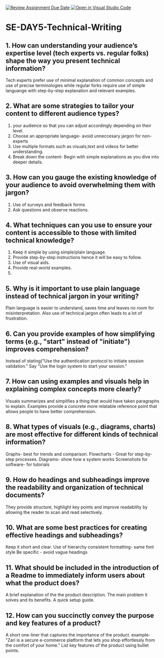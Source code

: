 [![Review Assignment Due Date](https://classroom.github.com/assets/deadline-readme-button-22041afd0340ce965d47ae6ef1cefeee28c7c493a6346c4f15d667ab976d596c.svg)](https://classroom.github.com/a/zsAR-pyY)
[![Open in Visual Studio Code](https://classroom.github.com/assets/open-in-vscode-2e0aaae1b6195c2367325f4f02e2d04e9abb55f0b24a779b69b11b9e10269abc.svg)](https://classroom.github.com/online_ide?assignment_repo_id=18528642&assignment_repo_type=AssignmentRepo)
# SE-DAY5-Technical-Writing
## 1. How can understanding your audience’s expertise level (tech experts vs. regular folks) shape the way you present technical information?
Tech experts prefer use of minimal explanation of common concepts and use of precise terminologies while regular forks require use of simple languange with step-by-step explanation and relevant examples.
## 2. What are some strategies to tailor your content to different audience types?
1. your audience so that you can adjust accordingly depending on their level.
2. Choose an appropriate language- avoid unneccesary jargon for non-experts
3. Use multiple formats such as visuals,text and videos for better understanding.
4. Break down the content- Begin with simple explanations as you dive into deeper details.
   
## 3. How can you gauge the existing knowledge of your audience to avoid overwhelming them with jargon?
1. Use of surveys and feedback forms
2.  Ask questions and observe reactions.

## 4. What techniques can you use to ensure your content is accessible to those with limited technical knowledge?
1. Keep it simple by using simple/plain language.
2. Provide step-by-step instructions hence it will be easy to follow.
3. Use of visual aids.
4. Provide real-world examples.
5. 
## 5. Why is it important to use plain language instead of technical jargon in your writing?
Plain language is easier to understand, saves time and leaves no room for misinterpretation. Also use of technical jargon often leads to a lot of frustration.

## 6. Can you provide examples of how simplifying terms (e.g., "start" instead of "initiate") improves comprehension?
Instead of stating("Use the authentication protocol to initiate session validation."
Say "Use the login system to start your session."
## 7. How can using examples and visuals help in explaining complex concepts more clearly?
Visuals summarizes and simplifies a thing that would have taken paragraphs to explain.
Examples provide a concrete more relatable reference point that allows people to have better comprehension.
## 8. What types of visuals (e.g., diagrams, charts) are most effective for different kinds of technical information?
Graphs- best for trends and comparison.
Flowcharts - Great for step-by-step processes.
Diagrams- show how a system works
Screenshots for software- for tutorials
## 9. How do headings and subheadings improve the readability and organization of technical documents?
They provide structure, highlight key points and improve readability by allowing the reader to scan and read selectively.
## 10. What are some best practices for creating effective headings and subheadings?
Keep it short and clear.
Use of hierarchy
consistent formatting- same font style
Be specific - avoid vague headings
## 11. What should be included in the introduction of a Readme to immediately inform users about what the product does?
A brief explanation of the the product description.
The main problem it solves and its benefits.
 A quick setup guide.
 
## 12. How can you succinctly convey the purpose and key features of a product?
A short one-liner that captures the importance of the product.
example- "Zari is a secure e-commerce platform that lets you shop effortlessly from the comfort of your home."
List key features of the  product using bullet points.
